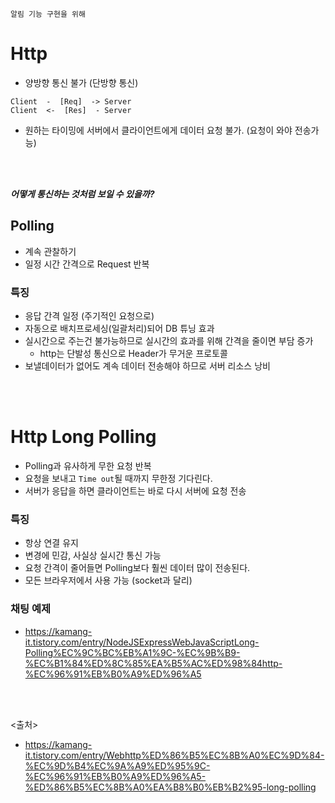`알림 기능 구현을 위해`

# Http
- 양방향 통신 불가 (단방향 통신)
```
Client  -  [Req]  -> Server
Client  <-  [Res]  - Server
```
- 원하는 타이밍에 서버에서 클라이언트에게 데이터 요청 불가. (요청이 와야 전송가능)

<br><Br>

***어떻게 통신하는 것처럼 보일 수 있을까?***

## Polling
- 계속 관찰하기
- 일정 시간 간격으로 Request 반복
### 특징
  - 응답 간격 일정 (주기적인 요청으로)
  - 자동으로 배치프로세싱(일괄처리)되어 DB 튜닝 효과
  - 실시간으로 주는건 불가능하므로 실시간의 효과를 위해 간격을 줄이면 부담 증가
    - http는 단발성 통신으로 Header가 무거운 프로토콜
  - 보낼데이터가 없어도 계속 데이터 전송해야 하므로 서버 리소스 낭비

<br><br>

# Http Long Polling
- Polling과 유사하게 무한 요청 반복
- 요청을 보내고 `Time out`될 때까지 무한정 기다린다.
- 서버가 응답을 하면 클라이언트는 바로 다시 서버에 요청 전송

### 특징
  - 항상 연결 유지
  - 변경에 민감, 사실상 실시간 통신 가능
  - 요청 간격이 줄어들면 Polling보다 훨씬 데이터 많이 전송된다.
  - 모든 브라우저에서 사용 가능 (socket과 달리)


### 채팅 예제
- https://kamang-it.tistory.com/entry/NodeJSExpressWebJavaScriptLong-Polling%EC%9C%BC%EB%A1%9C-%EC%9B%B9-%EC%B1%84%ED%8C%85%EA%B5%AC%ED%98%84http-%EC%96%91%EB%B0%A9%ED%96%A5


<br><br>


<출처>
- https://kamang-it.tistory.com/entry/Webhttp%ED%86%B5%EC%8B%A0%EC%9D%84-%EC%9D%B4%EC%9A%A9%ED%95%9C-%EC%96%91%EB%B0%A9%ED%96%A5-%ED%86%B5%EC%8B%A0%EA%B8%B0%EB%B2%95-long-polling
